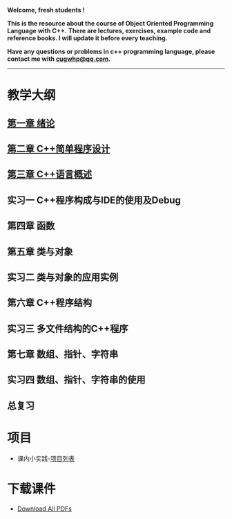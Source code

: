 **Welcome, fresh students !**

**This is the resource about the course of Object Oriented Programming Language with C++.**
**There are lectures, exercises, example code and reference books. I will update it before every teaching.**

**Have any questions or problems in c++ programming language, please contact me with <cugwhp@qq.com>.**

---

# 教学大纲
## [第一章 绪论](./Ch1_Introduction.md)
## [第二章 C++简单程序设计](/Ch2_C++Program.md)
## [第三章 C++语言概述](/Ch3_C++Basic.md)
## 实习一 C++程序构成与IDE的使用及Debug
## 第四章 函数
## 第五章 类与对象
## 实习二 类与对象的应用实例
## 第六章 C++程序结构	
## 实习三 多文件结构的C++程序
## 第七章 数组、指针、字符串
## 实习四 数组、指针、字符串的使用 
## 总复习

# 项目
- 课内小实践-[项目列表](./Project_Title.md)

# 下载课件
- [Download All PDFs](https://github.com/cugwhp/OOPCPP/tree/master/docs/PDFs)
